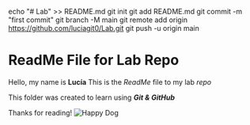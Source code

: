 echo "# Lab" >> README.md
git init
git add README.md
git commit -m "first commit"
git branch -M main
git remote add origin https://github.com/luciagit0/Lab.git
git push -u origin main

# ReadMe File for Lab Repo
Hello, my name is **Lucía**
This is the *ReadMe* file to my lab *repo*

This folder was created to learn using ***Git & GitHub***

Thanks for reading! 
![Happy Dog](https://th.bing.com/th/id/R.b4baa9d92cf8f09a9360e6419d9a6fc2?rik=w2%2fT7HKu5d5Hfw&riu=http%3a%2f%2feskipaper.com%2fimages%2fhappy-dog-2.jpg&ehk=HpSgd2%2bsrAAo0hbBhWTA30VsaeX8uZsE3nqA2Q7C7I0%3d&risl=&pid=ImgRaw&r=0)
